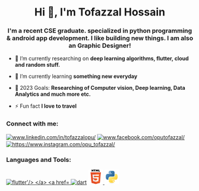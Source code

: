 <h1 align="center">Hi 👋, I'm Tofazzal Hossain</h1>
<h3 align="center">I'm a recent CSE graduate. specialized in python programming & android app development. I like building new things. I am also an Graphic Designer!</h3>

- 🔭 I’m currently researching on **deep learning algorithms, flutter, cloud and random stuff.**

- 🌱 I’m currently learning **something new everyday**

- 🤝 2023 Goals: **Researching of Computer vision, Deep learning, Data Analytics and much more etc.**

- ⚡ Fun fact **I love to travel**

<h3 align="left">Connect with me:</h3>
<p align="left">
<a href="https://linkedin.com/in/www.linkedin.com/in/tofazzalopu/" target="blank"><img align="center" src="https://raw.githubusercontent.com/rahuldkjain/github-profile-readme-generator/master/src/images/icons/Social/linked-in-alt.svg" alt="www.linkedin.com/in/tofazzalopu/" height="30" width="40" /></a>
<a href="https://fb.com/www.facebook.com/oputofazzal/" target="blank"><img align="center" src="https://raw.githubusercontent.com/rahuldkjain/github-profile-readme-generator/master/src/images/icons/Social/facebook.svg" alt="www.facebook.com/oputofazzal/" height="30" width="40" /></a>
<a href="https://instagram.com/https://www.instagram.com/opu_tofazzal/" target="blank"><img align="center" src="https://raw.githubusercontent.com/rahuldkjain/github-profile-readme-generator/master/src/images/icons/Social/instagram.svg" alt="https://www.instagram.com/opu_tofazzal/" height="30" width="40" /></a>
</p>

<h3 align="left">Languages and Tools:</h3>
<p align="left"> <a href="https://www.flutter.dev/" target="_blank" rel="noreferrer"> <img src="https://cdn.jsdelivr.net/gh/devicons/devicon/icons/flutter/flutter-original.svg" width="40" height="40" alt="flutter'/> </a> <a href="https://dartpad.dev/" target="_blank" rel="noreferrer"> <img src="https://cdn.jsdelivr.net/gh/devicons/devicon/icons/dart/dart-original.svg" width="40" height="40" alt="dart"/></a> <a href="https://www.w3.org/html/" target="_blank" rel="noreferrer"> <img src="https://raw.githubusercontent.com/devicons/devicon/master/icons/html5/html5-original-wordmark.svg" alt="html5" width="40" height="40"/> </a> <a href="https://www.python.org" target="_blank" rel="noreferrer"> <img src="https://raw.githubusercontent.com/devicons/devicon/master/icons/python/python-original.svg" alt="python" width="40" height="40"/> </a></p>

<!---
ToFazzalOPu/ToFazzalOPu is a ✨ special ✨ repository because its `README.md` (this file) appears on your GitHub profile.
You can click the Preview link to take a look at your changes.
--->
